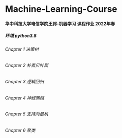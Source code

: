 # Machine-Learning-Course

#### 华中科技大学电信学院王邦-机器学习 课程作业 2022年春
##### 环境 python3.8  
###### *Chapter 1 决策树*
###### *Chapter 2 朴素贝叶斯*
###### *Chapter 3 逻辑回归*
###### *Chapter 4 神经网络*
###### *Chapter 5 支持向量机*
###### *Chapter 6 聚类*
